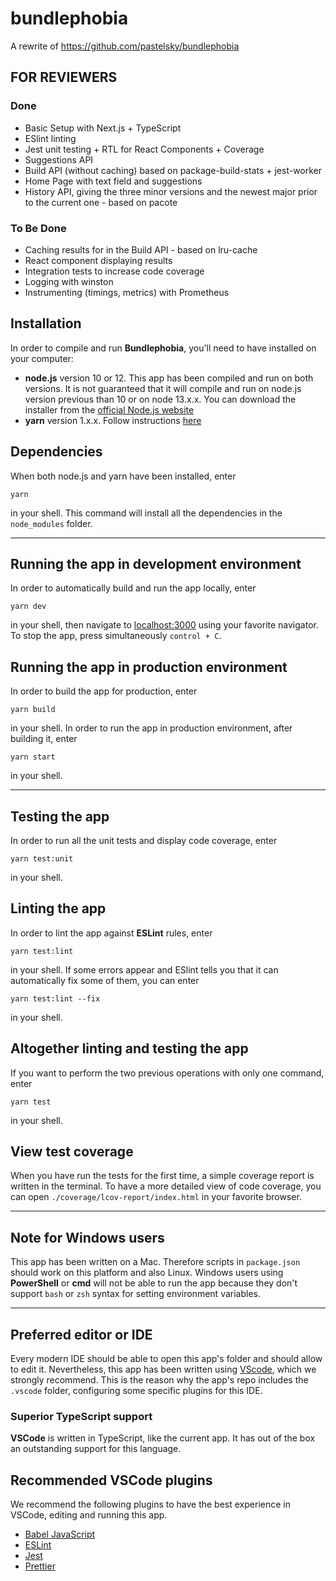 # bundlephobia

A rewrite of https://github.com/pastelsky/bundlephobia

## FOR REVIEWERS

### Done

- Basic Setup with Next.js + TypeScript
- ESlint linting
- Jest unit testing + RTL for React Components + Coverage
- Suggestions API
- Build API (without caching) based on package-build-stats + jest-worker
- Home Page with text field and suggestions
- History API, giving the three minor versions and the newest major prior to the current one - based on pacote

### To Be Done

- Caching results for in the Build API - based on lru-cache
- React component displaying results
- Integration tests to increase code coverage
- Logging with winston
- Instrumenting (timings, metrics) with Prometheus

## Installation

In order to compile and run **Bundlephobia**, you'll need to have installed on your computer:

- **node.js** version 10 or 12. This app has been compiled and run on both versions. It is not guaranteed that it will compile and run on node.js version previous than 10 or on node 13.x.x. You can download the installer from the [official Node.js website](https://nodejs.org/en/)
- **yarn** version 1.x.x. Follow instructions [here](https://classic.yarnpkg.com/en/docs/install#mac-stable)

## Dependencies

When both node.js and yarn have been installed, enter

```
yarn
```

in your shell. This command will install all the dependencies in the `node_modules` folder.

---

## Running the app in development environment

In order to automatically build and run the app locally, enter

```
yarn dev
```

in your shell, then navigate to [localhost:3000](https://localhost:3000/) using your favorite navigator. To stop the app, press simultaneously `control + C`.

## Running the app in production environment

In order to build the app for production, enter

```
yarn build
```

in your shell.
In order to run the app in production environment, after building it, enter

```
yarn start
```

in your shell.

---

## Testing the app

In order to run all the unit tests and display code coverage, enter

```
yarn test:unit
```

in your shell.

## Linting the app

In order to lint the app against **ESLint** rules, enter

```
yarn test:lint
```

in your shell. If some errors appear and ESlint tells you that it can automatically fix some of them, you can enter

```
yarn test:lint --fix
```

in your shell.

## Altogether linting and testing the app

If you want to perform the two previous operations with only one command, enter

```
yarn test
```

in your shell.

## View test coverage

When you have run the tests for the first time, a simple coverage report is written in the terminal. To have a more detailed view of code coverage, you can open `./coverage/lcov-report/index.html` in your favorite browser.

---

## Note for Windows users

This app has been written on a Mac. Therefore scripts in `package.json` should work on this platform and also Linux. Windows users using **PowerShell** or **cmd** will not be able to run the app because they don't support `bash` or `zsh` syntax for setting environment variables.

---

## Preferred editor or IDE

Every modern IDE should be able to open this app's folder and should allow to edit it. Nevertheless, this app has been written using [VScode](https://code.visualstudio.com/), which we strongly recommend. This is the reason why the app's repo includes the `.vscode` folder, configuring some specific plugins for this IDE.

### Superior TypeScript support

**VSCode** is written in TypeScript, like the current app. It has out of the box an outstanding support for this language.

## Recommended VSCode plugins

We recommend the following plugins to have the best experience in VSCode, editing and running this app.

- [Babel JavaScript](https://marketplace.visualstudio.com/items?itemName=mgmcdermott.vscode-language-babel)
- [ESLint](https://marketplace.visualstudio.com/items?itemName=dbaeumer.vscode-eslint)
- [Jest](https://marketplace.visualstudio.com/items?itemName=Orta.vscode-jest)
- [Prettier](https://marketplace.visualstudio.com/items?itemName=esbenp.prettier-vscode)
